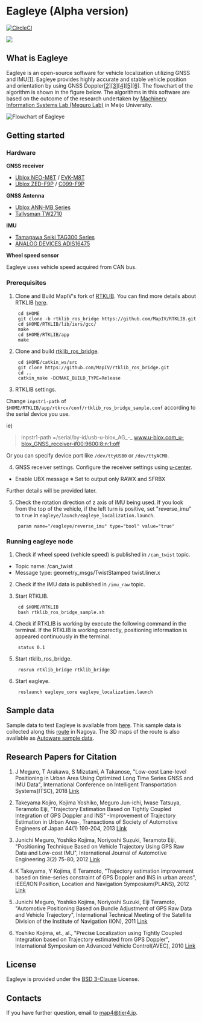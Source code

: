 
# Eagleye (Alpha version)

[![CircleCI](https://circleci.com/gh/MapIV/eagleye.svg?style=svg&circle-token=7961cc3947c36b93252f458a679dfcb9aa977b5b)](https://circleci.com/gh/MapIV/eagleye)


[![](http://img.youtube.com/vi/u8Nan38BkDw/0.jpg)](http://www.youtube.com/watch?v=u8Nan38BkDw "Eagleye")

## What is Eagleye

Eagleye is an open-source software for vehicle localization utilizing GNSS and IMU[[1]](https://www.researchgate.net/publication/329619280_Low-cost_Lane-level_Positioning_in_Urban_Area_Using_Optimized_Long_Time_Series_GNSS_and_IMU_Data). Eagleye provides highly accurate and stable vehicle position and orientation by using GNSS Doppler[[2]](https://www.jstage.jst.go.jp/article/jsaeronbun/44/1/44_20134048/_article/-char/en)[[3]](https://www.jstage.jst.go.jp/article/jsaeijae/3/2/3_20124032/_article/-char/ja)[[4]](https://ieeexplore.ieee.org/document/6236946)[[5]](https://www.researchgate.net/publication/290751834_Automotive_positioning_based_on_bundle_adjustment_of_GPS_raw_data_and_vehicle_trajectory)[[6]](https://ci.nii.ac.jp/naid/10029931657/). The flowchart of the algorithm is shown in the figure below. The algorithms in this software are based on the outcome of the research undertaken by [Machinery Information Systems Lab (Meguro Lab)](https://www2.meijo-u.ac.jp/~meguro/index.html) in Meijo University.

![Flowchart of Eagleye](docs/flowchart.png)

## Getting started

### Hardware
**GNSS receiver**
* [Ublox NEO-M8T](https://www.u-blox.com/en/product/neolea-m8t-series) / [EVK-M8T](https://www.u-blox.com/product/evk-8evk-m8)
* [Ublox ZED-F9P](https://www.u-blox.com/en/product/zed-f9p-module) / [C099-F9P](https://www.u-blox.com/en/product/c099-f9p-application-board)

**GNSS Antenna**

* [Ublox ANN-MB Series](https://www.u-blox.com/en/product/ann-mb-series)
* [Tallysman TW2710](http://www.tallysman.com/index.php/gnss/products/antennas-gpsbeidougalileoglonass/tw2710/)

**IMU**
* [Tamagawa Seiki TAG300 Series](http://mems.tamagawa-seiki.com/en/product/)
* [ANALOG DEVICES ADIS16475](https://www.analog.com/products/adis16475.html#product-overview)

**Wheel speed sensor**

Eagleye uses vehicle speed acquired from CAN bus.

### Prerequisites

1. Clone and Build MapIV's fork of [RTKLIB](https://github.com/MapIV/RTKLIB/tree/rtklib_ros_bridge). You can find more details about RTKLIB [here](http://www.rtklib.com/).

		cd $HOME  
		git clone -b rtklib_ros_bridge https://github.com/MapIV/RTKLIB.git
		cd $HOME/RTKLIB/lib/iers/gcc/  
		make   
		cd $HOME/RTKLIB/app  
		make   

2. Clone and build [rtklib_ros_bridge](https://github.com/MapIV/rtklib_ros_bridge).

		cd $HOME/catkin_ws/src  
		git clone https://github.com/MapIV/rtklib_ros_bridge.git  
		cd ..  
		catkin_make -DCMAKE_BUILD_TYPE=Release  

3. RTKLIB settings.

Change `inpstr1-path` of `$HOME/RTKLIB/app/rtkrcv/conf/rtklib_ros_bridge_sample.conf` according to the serial device you use.

ie)
>inpstr1-path =/serial/by-id/usb-u-blox_AG_-_ www.u-blox.com_u-blox_GNSS_receiver-if00:9600:8:n:1:off  

Or you can specify device port like `/dev/ttyUSB0` or `/dev/ttyACM0`.

4. GNSS receiver settings.
Configure the receiver settings using [u-center](https://www.u-blox.com/product/u-center).

* Enable UBX message ※ Set to output only RAWX and SFRBX

Further details will be provided later.

5. Check the rotation direction of z axis of IMU being used. If you look from the top of the vehicle, if the left turn is positive, set "reverse_imu" to `true` in `eagleye/launch/eagleye_localization.launch`.

		param name="/eagleye/reverse_imu" type="bool" value="true"


### Running eagleye node

1. Check if wheel speed (vehicle speed) is published in `/can_twist` topic.

* Topic name: /can_twist
* Message type: geometry_msgs/TwistStamped twist.liner.x


2. Check if the IMU data is published in `/imu_raw` topic.

3. Start RTKLIB.

		cd $HOME/RTKLIB
		bash rtklib_ros_bridge_sample.sh

4. Check if RTKLIB is working by execute the following command in the terminal. If the RTKLIB is working correctly, positioning information is appeared continuously in the terminal.

		status 0.1  

5. Start rtklib_ros_bridge.

		rosrun rtklib_bridge rtklib_bridge   

6. Start eagleye.

		roslaunch eagleye_core eagleye_localization.launch

## Sample data

Sample data to test Eagleye is available from [here](https://www.dropbox.com/s/4757p5m1qk4iuub/eagleye_sample.bag?dl=0). This sample data is collected along this [route](https://www.google.com/maps/d/u/0/embed?mid=1pK4BgrGtoo14nguArDf-rZDqIL5Cg-v5) in Nagoya. The 3D maps of the route is also available as [Autoware sample data](https://drive.google.com/file/d/1Uwp9vwvcZwaoZi4kdjJaY55-LEXIzSxf/view).

## Research Papers for Citation
1. J Meguro, T Arakawa, S Mizutani, A Takanose, "Low-cost Lane-level Positioning in Urban Area Using Optimized Long Time Series GNSS and IMU Data", International Conference on Intelligent Transportation Systems(ITSC), 2018 [Link](https://www.researchgate.net/publication/329619280_Low-cost_Lane-level_Positioning_in_Urban_Area_Using_Optimized_Long_Time_Series_GNSS_and_IMU_Data)

1. Takeyama Kojiro, Kojima Yoshiko, Meguro Jun-ichi, Iwase Tatsuya, Teramoto Eiji, "Trajectory Estimation Based on Tightly Coupled Integration of GPS Doppler and INS" -Improvement of Trajectory Estimation in Urban Area-, Transactions of Society of Automotive Engineers of Japan   44(1) 199-204, 2013 [Link](https://www.jstage.jst.go.jp/article/jsaeronbun/44/1/44_20134048/_article/-char/en)

1. Junichi Meguro, Yoshiko Kojima, Noriyoshi Suzuki, Teramoto Eiji, "Positioning Technique Based on Vehicle Trajectory Using GPS Raw Data and Low-cost IMU", International Journal of Automotive Engineering 3(2) 75-80,  2012 [Link](https://www.jstage.jst.go.jp/article/jsaeijae/3/2/3_20124032/_article/-char/ja)

1. K Takeyama, Y Kojima, E Teramoto, "Trajectory estimation improvement based on time-series constraint of GPS Doppler and INS in urban areas", IEEE/ION Position, Location and Navigation Symposium(PLANS), 2012 [Link](https://ieeexplore.ieee.org/document/6236946)

1. Junichi Meguro, Yoshiko Kojima, Noriyoshi Suzuki, Eiji Teramoto, "Automotive Positioning Based on Bundle Adjustment of GPS Raw Data and Vehicle Trajectory", International Technical Meeting of the Satellite Division of the Institute of Navigation (ION), 2011 [Link](https://www.researchgate.net/publication/290751834_Automotive_positioning_based_on_bundle_adjustment_of_GPS_raw_data_and_vehicle_trajectory)

1. Yoshiko Kojima, et., al., "Precise Localization using Tightly Coupled Integration based on Trajectory estimated from GPS Doppler", International Symposium on Advanced Vehicle Control(AVEC), 2010 [Link](https://ci.nii.ac.jp/naid/10029931657/)

## License
Eagleye is provided under the [BSD 3-Clause](https://github.com/MapIV/eagleye/blob/master/LICENSE) License.

## Contacts

If you have further question, email to map4@tier4.jp.
